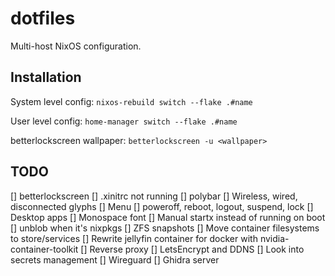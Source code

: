 # dotfiles

Multi-host NixOS configuration.

## Installation

System level config:
`nixos-rebuild switch --flake .#name`

User level config:
`home-manager switch --flake .#name`

betterlockscreen wallpaper:
`betterlockscreen -u <wallpaper>`

## TODO

[] betterlockscreen
[] .xinitrc not running
[] polybar
  [] Wireless, wired, disconnected glyphs
  [] Menu
    [] poweroff, reboot, logout, suspend, lock
    [] Desktop apps
[] Monospace font
[] Manual startx instead of running on boot
[] unblob when it's nixpkgs
[] ZFS snapshots
[] Move container filesystems to store/services
[] Rewrite jellyfin container for docker with nvidia-container-toolkit
[] Reverse proxy
[] LetsEncrypt and DDNS
  [] Look into secrets management
[] Wireguard
[] Ghidra server
